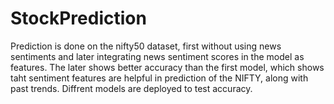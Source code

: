 # StockPrediction
Prediction is done on the nifty50 dataset, first without using news sentiments and later integrating news sentiment scores in the model as features. The later shows better accuracy than the first model, which shows taht sentiment features are helpful in prediction of the NIFTY, along with past trends.
Diffrent models are deployed to test accuracy.


